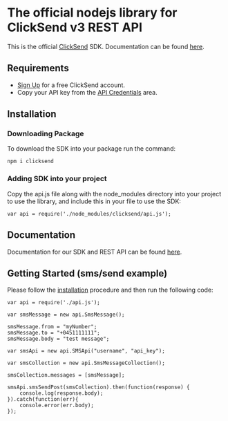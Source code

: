 # The official nodejs library for ClickSend v3 REST API

This is the official [ClickSend](https://clicksend.com) SDK. Documentation can be found [here](https://developers.clicksend.com/docs/rest/v3/?nodejs#introduction).

## Requirements
  
- [Sign Up](https://www.clicksend.com/signup) for a free ClickSend account.
- Copy your API key from the [API Credentials](https://dashboard.clicksend.com/#/account/subaccount) area.

## Installation

### Downloading Package

To download the SDK into your package run the command:

```shell
npm i clicksend
```

### Adding SDK into your project

Copy the api.js file along with the node_modules directory into your project to use the library, and include this in your file to use the SDK:

```shell
var api = require('./node_modules/clicksend/api.js');
```

## Documentation

Documentation for our SDK and REST API can be found [here](https://developers.clicksend.com/docs/rest/v3/?nodejs#introduction).

## Getting Started (sms/send example)

Please follow the [installation](#installation) procedure and then run the following code:
```nodejs
var api = require('./api.js');

var smsMessage = new api.SmsMessage();

smsMessage.from = "myNumber";
smsMessage.to = "+0451111111";
smsMessage.body = "test message";

var smsApi = new api.SMSApi("username", "api_key");

var smsCollection = new api.SmsMessageCollection();

smsCollection.messages = [smsMessage];

smsApi.smsSendPost(smsCollection).then(function(response) {
	console.log(response.body);
}).catch(function(err){
	console.error(err.body);
});

```

